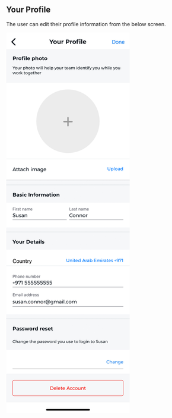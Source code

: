 ## Your Profile

The user can edit their profile information from the below screen.

![Your Profile](../../images/screenshots/your-profile/01.jpg?raw=true "Your Profile")